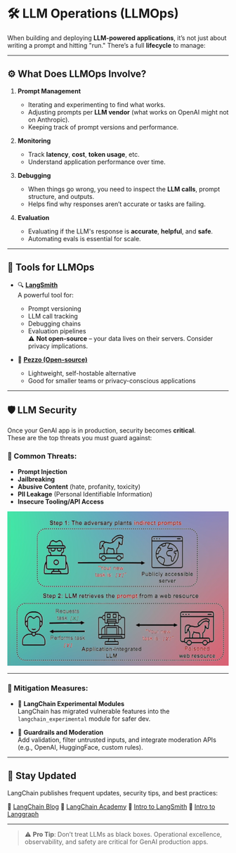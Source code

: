 # 🛠️ LLM Operations (LLMOps)

When building and deploying **LLM-powered applications**, it’s not just about writing a prompt and hitting "run." There’s a full **lifecycle** to manage:

---

## ⚙️ What Does LLMOps Involve?

1. **Prompt Management**  
   - Iterating and experimenting to find what works.
   - Adjusting prompts per **LLM vendor** (what works on OpenAI might not on Anthropic).
   - Keeping track of prompt versions and performance.

2. **Monitoring**
   - Track **latency**, **cost**, **token usage**, etc.
   - Understand application performance over time.

3. **Debugging**
   - When things go wrong, you need to inspect the **LLM calls**, prompt structure, and outputs.
   - Helps find why responses aren’t accurate or tasks are failing.

4. **Evaluation**
   - Evaluating if the LLM's response is **accurate**, **helpful**, and **safe**.
   - Automating evals is essential for scale.

---

## 🧰 Tools for LLMOps

- 🔍 [**LangSmith**](https://www.langchain.com/langsmith)  
  A powerful tool for:
  - Prompt versioning
  - LLM call tracking
  - Debugging chains
  - Evaluation pipelines  
  ⚠️ **Not open-source** – your data lives on their servers. Consider privacy implications.

- 🐧 [**Pezzo (Open-source)**](https://www.pezzo.ai/)  
  - Lightweight, self-hostable alternative
  - Good for smaller teams or privacy-conscious applications

---

## 🛡️ LLM Security

Once your GenAI app is in production, security becomes **critical**.  
These are the top threats you must guard against:

### 🔐 Common Threats:
- **Prompt Injection**  
- **Jailbreaking**  
- **Abusive Content** (hate, profanity, toxicity)  
- **PII Leakage** (Personal Identifiable Information)  
- **Insecure Tooling/API Access**

![Prompt Injection](./Images/Prompt_Injection.png)

---

### 🔧 Mitigation Measures:

- 🧪 **LangChain Experimental Modules**  
  LangChain has migrated vulnerable features into the `langchain_experimental` module for safer dev.

- 🔄 **Guardrails and Moderation**  
  Add validation, filter untrusted inputs, and integrate moderation APIs (e.g., OpenAI, HuggingFace, custom rules).

---

## 📰 Stay Updated

LangChain publishes frequent updates, security tips, and best practices:

🔗 [LangChain Blog](https://blog.langchain.dev/)
🔗 [LangChain Academy](https://academy.langchain.com/)
🔗 [Intro to LangSmith](https://academy.langchain.com/courses/intro-to-langsmith)
🔗 [Intro to Langgraph](https://academy.langchain.com/courses/intro-to-langgraph)

---

> ⚠️ **Pro Tip**: Don’t treat LLMs as black boxes. Operational excellence, observability, and safety are critical for GenAI production apps.
